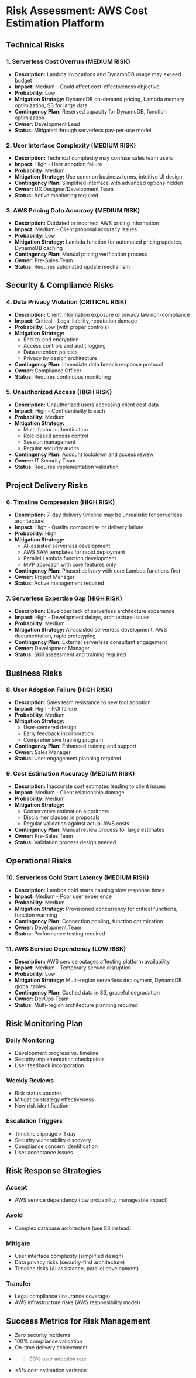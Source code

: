 # Risk Assessment: AWS Cost Estimation Platform

## Technical Risks

### 1. Serverless Cost Overrun (MEDIUM RISK)
- **Description:** Lambda invocations and DynamoDB usage may exceed budget
- **Impact:** Medium - Could affect cost-effectiveness objective
- **Probability:** Low
- **Mitigation Strategy:** DynamoDB on-demand pricing, Lambda memory optimization, S3 for large data
- **Contingency Plan:** Reserved capacity for DynamoDB, function optimization
- **Owner:** Development Lead
- **Status:** Mitigated through serverless pay-per-use model

### 2. User Interface Complexity (MEDIUM RISK)
- **Description:** Technical complexity may confuse sales team users
- **Impact:** High - User adoption failure
- **Probability:** Medium
- **Mitigation Strategy:** Use common business terms, intuitive UI design
- **Contingency Plan:** Simplified interface with advanced options hidden
- **Owner:** UX Designer/Development Team
- **Status:** Active monitoring required

### 3. AWS Pricing Data Accuracy (MEDIUM RISK)
- **Description:** Outdated or incorrect AWS pricing information
- **Impact:** Medium - Client proposal accuracy issues
- **Probability:** Low
- **Mitigation Strategy:** Lambda function for automated pricing updates, DynamoDB caching
- **Contingency Plan:** Manual pricing verification process
- **Owner:** Pre-Sales Team
- **Status:** Requires automated update mechanism

## Security & Compliance Risks

### 4. Data Privacy Violation (CRITICAL RISK)
- **Description:** Client information exposure or privacy law non-compliance
- **Impact:** Critical - Legal liability, reputation damage
- **Probability:** Low (with proper controls)
- **Mitigation Strategy:** 
  - End-to-end encryption
  - Access controls and audit logging
  - Data retention policies
  - Privacy by design architecture
- **Contingency Plan:** Immediate data breach response protocol
- **Owner:** Compliance Officer
- **Status:** Requires continuous monitoring

### 5. Unauthorized Access (HIGH RISK)
- **Description:** Unauthorized users accessing client cost data
- **Impact:** High - Confidentiality breach
- **Probability:** Medium
- **Mitigation Strategy:** 
  - Multi-factor authentication
  - Role-based access control
  - Session management
  - Regular security audits
- **Contingency Plan:** Account lockdown and access review
- **Owner:** IT Security Team
- **Status:** Requires implementation validation

## Project Delivery Risks

### 6. Timeline Compression (HIGH RISK)
- **Description:** 7-day delivery timeline may be unrealistic for serverless architecture
- **Impact:** High - Quality compromise or delivery failure
- **Probability:** High
- **Mitigation Strategy:** 
  - AI-assisted serverless development
  - AWS SAM templates for rapid deployment
  - Parallel Lambda function development
  - MVP approach with core features only
- **Contingency Plan:** Phased delivery with core Lambda functions first
- **Owner:** Project Manager
- **Status:** Active management required

### 7. Serverless Expertise Gap (HIGH RISK)
- **Description:** Developer lack of serverless architecture experience
- **Impact:** High - Development delays, architecture issues
- **Probability:** Medium
- **Mitigation Strategy:** AI-assisted serverless development, AWS documentation, rapid prototyping
- **Contingency Plan:** External serverless consultant engagement
- **Owner:** Development Manager
- **Status:** Skill assessment and training required

## Business Risks

### 8. User Adoption Failure (HIGH RISK)
- **Description:** Sales team resistance to new tool adoption
- **Impact:** High - ROI failure
- **Probability:** Medium
- **Mitigation Strategy:** 
  - User-centered design
  - Early feedback incorporation
  - Comprehensive training program
- **Contingency Plan:** Enhanced training and support
- **Owner:** Sales Manager
- **Status:** User engagement planning required

### 9. Cost Estimation Accuracy (MEDIUM RISK)
- **Description:** Inaccurate cost estimates leading to client issues
- **Impact:** Medium - Client relationship damage
- **Probability:** Medium
- **Mitigation Strategy:** 
  - Conservative estimation algorithms
  - Disclaimer clauses in proposals
  - Regular validation against actual AWS costs
- **Contingency Plan:** Manual review process for large estimates
- **Owner:** Pre-Sales Team
- **Status:** Validation process design needed

## Operational Risks

### 10. Serverless Cold Start Latency (MEDIUM RISK)
- **Description:** Lambda cold starts causing slow response times
- **Impact:** Medium - Poor user experience
- **Probability:** Medium
- **Mitigation Strategy:** Provisioned concurrency for critical functions, function warming
- **Contingency Plan:** Connection pooling, function optimization
- **Owner:** Development Team
- **Status:** Performance testing required

### 11. AWS Service Dependency (LOW RISK)
- **Description:** AWS service outages affecting platform availability
- **Impact:** Medium - Temporary service disruption
- **Probability:** Low
- **Mitigation Strategy:** Multi-region serverless deployment, DynamoDB global tables
- **Contingency Plan:** Cached data in S3, graceful degradation
- **Owner:** DevOps Team
- **Status:** Multi-region architecture planning required

## Risk Monitoring Plan

### Daily Monitoring
- Development progress vs. timeline
- Security implementation checkpoints
- User feedback incorporation

### Weekly Reviews
- Risk status updates
- Mitigation strategy effectiveness
- New risk identification

### Escalation Triggers
- Timeline slippage > 1 day
- Security vulnerability discovery
- Compliance concern identification
- User acceptance issues

## Risk Response Strategies

### Accept
- AWS service dependency (low probability, manageable impact)

### Avoid
- Complex database architecture (use S3 instead)

### Mitigate
- User interface complexity (simplified design)
- Data privacy risks (security-first architecture)
- Timeline risks (AI assistance, parallel development)

### Transfer
- Legal compliance (insurance coverage)
- AWS infrastructure risks (AWS responsibility model)

## Success Metrics for Risk Management
- Zero security incidents
- 100% compliance validation
- On-time delivery achievement
- >90% user adoption rate
- <5% cost estimation variance